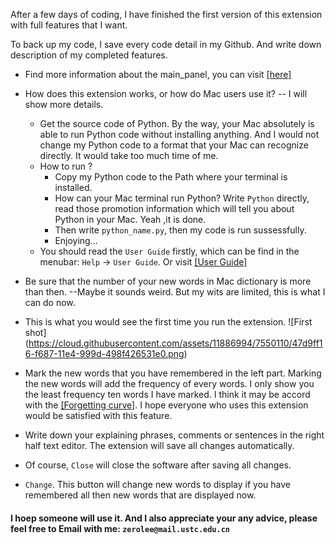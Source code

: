 After a few days of coding, I have finished the first version of this extension with full features that I want.

To back up my code, I save every code detail in my Github. And write down description of my completed features.

* Find more information about the main_panel, you can visit [[here]](https://github.com/zeroLZY/Mac-self-dictionary-extension/blob/master/Readme_main_panel_over.md)
* How does this extension works, or how do Mac users use it? -- I will show more details.
  * Get the source code of Python. By the way, your Mac absolutely is able to run Python code without installing anything.
  And I would not change my Python code to a format that your Mac can recognize directly. It would take too much time of me.
  * How to run ?
    * Copy my Python code to the Path where your terminal is installed.
    * How can your Mac terminal run Python?  Write `Python` directly, read those promotion information which will tell
    you about Python in your Mac. Yeah ,it is done.
    * Then write `python_name.py`, then my code is run sussessfully.
    * Enjoying...
  * You should read the `User Guide` firstly, which can be find in the menubar: `Help` -> `User Guide`. Or visit 
  [[User Guide]](https://github.com/zeroLZY/Mac-self-dictionary-extension/blob/master/User_Guide.md)
* Be sure that the number of your new words in Mac dictionary is more than then. --Maybe it sounds weird. But my wits are
   limited, this is what I can do now.
* This is what you would see the first time you run the extension.
![First shot]
(https://cloud.githubusercontent.com/assets/11886994/7550110/47d9ff16-f687-11e4-999d-498f426531e0.png)

* Mark the new words that you have remembered in the left part. Marking the new words will add the frequency of every words.
I only show you the least frequency ten words I have marked. I think it may be accord with the [[Forgetting curve]](http://en.wikipedia.org/wiki/Forgetting_curve).
I hope everyone who uses this extension would be satisfied with this feature.
* Write down your explaining phrases, comments or sentences in the right half text editor. The extension will save all changes
automatically. 
* Of course, `Close` will close the software after saving all changes.
* `Change`. This button will change new words to display if you have remembered all then new words that are displayed now.


#### I hoep someone will use it. And I also appreciate your any advice, please feel free to Email with me: `zerolee@mail.ustc.edu.cn`
